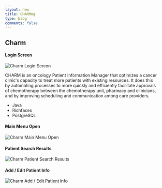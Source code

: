 ```yaml
---
layout: new
title: CHARMng
type: blog 
comments: false
---
```


## Charm

#### Login Screen

![Charm Login Screen](https://googledrive.com/host/0BxjvFCbJpltvbDRyZUZZYXBCa2s/charm.jpg)

CHARM is an oncology Patient Information Manager that optimizes a cancer clinic's capacity to treat more patients with existing resources. It does this by automating processes to more quickly and efficiently facilitate approvals of chemotherapy between the chemotherapy unit, pharmacy and clinicians, and by improving scheduling and communication among care providers.

* Java
* Richfaces
* PostgreSQL

#### Main Menu Open

![Charm Main Menu Open](https://googledrive.com/host/0BxjvFCbJpltvbDRyZUZZYXBCa2s/charm2.jpg)

#### Patient Search Results

![Charm Patient Search Results](https://googledrive.com/host/0BxjvFCbJpltvbDRyZUZZYXBCa2s/charm3.jpg)

#### Add / Edit Patient Info

![Charm Add / Edit Patient info](https://googledrive.com/host/0BxjvFCbJpltvbDRyZUZZYXBCa2s/charm4.jpg)
